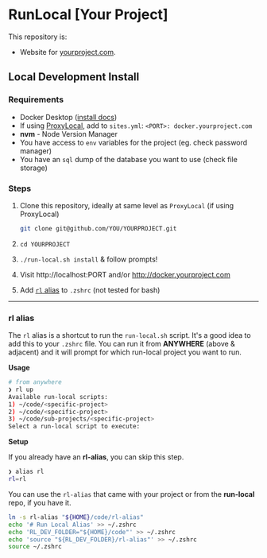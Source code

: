 # RunLocal [Your Project]

This repository is:

- Website for [yourproject.com](https://yourproject.com).

## Local Development Install

### Requirements

- Docker Desktop ([install docs](https://docs.docker.com/desktop/))
- If using [ProxyLocal](https://github.com/amurrell/ProxyLocal), add to `sites.yml`: `<PORT>: docker.yourproject.com`
- **nvm** - Node Version Manager
- You have access to `env` variables for the project (eg. check password manager)
- You have an `sql` dump of the database you want to use (check file storage)

### Steps

1. Clone this repository, ideally at same level as `ProxyLocal` (if using ProxyLocal)

   ```bash
   git clone git@github.com/YOU/YOURPROJECT.git
   ```

1. `cd YOURPROJECT`
1. `./run-local.sh install` & follow prompts!
1. Visit http://localhost:PORT and/or http://docker.yourproject.com
1. Add [`rl` alias](#rl-alias) to `.zshrc` (not tested for bash)

---

### rl alias

The `rl` alias is a shortcut to run the `run-local.sh` script. It's a good idea to add this to your `.zshrc` file. You can run it from **ANYWHERE** (above & adjacent) and it will prompt for which run-local project you want to run.

**Usage**

```bash
# from anywhere
❯ rl up
Available run-local scripts:
1) ~/code/<specific-project>
2) ~/code/<specific-project>
3) ~/code/sub-projects/<specific-project>
Select a run-local script to execute:
```

**Setup**

If you already have an **rl-alias**, you can skip this step.

```bash
❯ alias rl
rl=rl
```

You can use the `rl-alias` that came with your project or from the **run-local** repo, if you have it.

```bash
ln -s rl-alias "${HOME}/code/rl-alias"
echo '# Run Local Alias' >> ~/.zshrc
echo 'RL_DEV_FOLDER="${HOME}/code"' >> ~/.zshrc
echo 'source "${RL_DEV_FOLDER}/rl-alias"' >> ~/.zshrc
source ~/.zshrc
```
